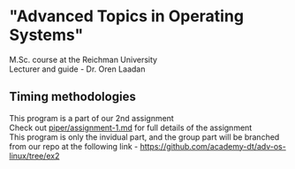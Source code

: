 # "Advanced Topics in Operating Systems" 
 M.Sc. course at the Reichman University <br/>
 Lecturer and guide - Dr. Oren Laadan <br/>
## Timing methodologies

This program is a part of our 2nd assignment <br/>
Check out <a href="https://github.com/GlaiChen/piper/blob/main/assignment-2.md">piper/assignment-1.md</a> for full details of the assignment <br/>
This program is only the invidual part, and the group part will be branched from our repo at the following link - https://github.com/academy-dt/adv-os-linux/tree/ex2 </br>
